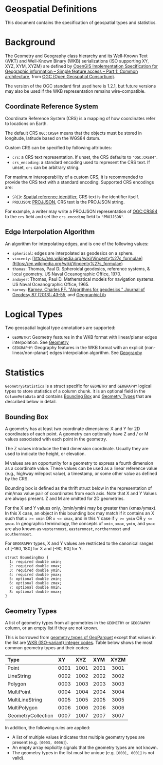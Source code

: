 <!--
  - Licensed to the Apache Software Foundation (ASF) under one
  - or more contributor license agreements.  See the NOTICE file
  - distributed with this work for additional information
  - regarding copyright ownership.  The ASF licenses this file
  - to you under the Apache License, Version 2.0 (the
  - "License"); you may not use this file except in compliance
  - with the License.  You may obtain a copy of the License at
  -
  -   http://www.apache.org/licenses/LICENSE-2.0
  -
  - Unless required by applicable law or agreed to in writing,
  - software distributed under the License is distributed on an
  - "AS IS" BASIS, WITHOUT WARRANTIES OR CONDITIONS OF ANY
  - KIND, either express or implied.  See the License for the
  - specific language governing permissions and limitations
  - under the License.
  -->

Geospatial Definitions
====

This document contains the specification of geospatial types and statistics.

# Background

The Geometry and Geography class hierarchy and its Well-Known Text (WKT) and
Well-Known Binary (WKB) serializations (ISO supporting XY, XYZ, XYM, XYZM) are
defined by [OpenGIS Implementation Specification for Geographic information –
Simple feature access – Part 1: Common architecture][sfa-part1], from [OGC
(Open Geospatial Consortium)][ogc].

The version of the OGC standard first used here is 1.2.1, but future versions
may also be used if the WKB representation remains wire-compatible.

[sfa-part1]: https://portal.ogc.org/files/?artifact_id=25355
[ogc]: https://www.ogc.org/standard/sfa/

## Coordinate Reference System

Coordinate Reference System (CRS) is a mapping of how coordinates refer to
locations on Earth.

The default CRS `OGC:CRS84` means that the objects must be stored in longitude,
latitude based on the WGS84 datum.

Custom CRS can be specified by following attributes:
* `crs`: a CRS text representation. If unset, the CRS defaults to `"OGC:CRS84"`.
* `crs_encoding`: a standard encoding used to represent the CRS text. If unset,
  `crs` can be arbitrary string.

For maximum interoperability of a custom CRS, it is recommended to provide
the CRS text with a standard encoding. Supported CRS encodings are:
* `SRID`: [Spatial reference identifier][srid], CRS text is the identifier itself.
* `PROJJSON`: [PROJJSON][projjson], CRS text is the PROJJSON string.

For example, a writer may write a PROJJSON representation of [OGC:CRS84][ogc-crs84]
to the `crs` field and set the `crs_encoding` field to `"PROJJSON"`.

[srid]: https://en.wikipedia.org/wiki/Spatial_reference_system#Identifier
[projjson]: https://proj.org/en/stable/specifications/projjson.html
[ogc-crs84]: https://github.com/opengeospatial/geoparquet/blob/main/format-specs/geoparquet.md#ogccrs84-details

## Edge Interpolation Algorithm

An algorithm for interpolating edges, and is one of the following values:

* `spherical`: edges are interpolated as geodesics on a sphere.
* `vincenty`: [https://en.wikipedia.org/wiki/Vincenty%27s_formulae](https://en.wikipedia.org/wiki/Vincenty%27s_formulae)
* `thomas`: Thomas, Paul D. Spheroidal geodesics, reference systems, & local geometry. US Naval Oceanographic Office, 1970.
* `andoyer`: Thomas, Paul D. Mathematical models for navigation systems. US Naval Oceanographic Office, 1965.
* `karney`: [Karney, Charles FF. "Algorithms for geodesics." Journal of Geodesy 87 (2013): 43-55](https://link.springer.com/content/pdf/10.1007/s00190-012-0578-z.pdf), and [GeographicLib](https://geographiclib.sourceforge.io/)

# Logical Types

Two geospatial logical type annotations are supported:
* `GEOMETRY`: Geometry features in the WKB format with linear/planar edges interpolation. See [Geometry](LogicalTypes.md#geometry)
* `GEOGRAPHY`: Geography features in the WKB format with an explicit (non-linear/non-planar) edges interpolation algorithm. See [Geography](LogicalTypes.md#geography)

# Statistics

`GeometryStatistics` is a struct specific for `GEOMETRY` and `GEOGRAPHY` logical
types to store statistics of a column chunk. It is an optional field in the
`ColumnMetaData` and contains [Bounding Box](#bounding-box) and [Geometry
Types](#geometry-types) that are described below in detail.

## Bounding Box

A geometry has at least two coordinate dimensions: X and Y for 2D coordinates
of each point. A geometry can optionally have Z and / or M values associated
with each point in the geometry.

The Z values introduce the third dimension coordinate. Usually they are used to
indicate the height, or elevation.

M values are an opportunity for a geometry to express a fourth dimension as a
coordinate value. These values can be used as a linear reference value (e.g.,
highway milepost value), a timestamp, or some other value as defined by the CRS.

Bounding box is defined as the thrift struct below in the representation of
min/max value pair of coordinates from each axis. Note that X and Y Values are
always present. Z and M are omitted for 2D geometries.

For the X and Y values only, (xmin/ymin) may be greater than (xmax/ymax). In this
X case, an object in this bounding box may match if it contains an X such that
`x >= xmin` OR `x <= xmax`, and in this Y case if `y >= ymin` OR `y <= ymax`.
In geographic terminology, the concepts of `xmin`, `xmax`, `ymin`, and `ymax`
are also known as `westernmost`, `easternmost`, `northernmost` and `southernmost`.

For `GEOGRAPHY` types, X and Y values are restricted to the canonical ranges of
[-180, 180] for X and [-90, 90] for Y.

```thrift
struct BoundingBox {
  1: required double xmin;
  2: required double xmax;
  3: required double ymin;
  4: required double ymax;
  5: optional double zmin;
  6: optional double zmax;
  7: optional double mmin;
  8: optional double mmax;
}
```

## Geometry Types

A list of geometry types from all geometries in the `GEOMETRY` or `GEOGRAPHY`
column, or an empty list if they are not known.

This is borrowed from [geometry_types of GeoParquet][geometry-types] except that
values in the list are [WKB (ISO-variant) integer codes][wkb-integer-code].
Table below shows the most common geometry types and their codes:

| Type               | XY   | XYZ  | XYM  | XYZM |
| :----------------- | :--- | :--- | :--- | :--: |
| Point              | 0001 | 1001 | 2001 | 3001 |
| LineString         | 0002 | 1002 | 2002 | 3002 |
| Polygon            | 0003 | 1003 | 2003 | 3003 |
| MultiPoint         | 0004 | 1004 | 2004 | 3004 |
| MultiLineString    | 0005 | 1005 | 2005 | 3005 |
| MultiPolygon       | 0006 | 1006 | 2006 | 3006 |
| GeometryCollection | 0007 | 1007 | 2007 | 3007 |

In addition, the following rules are applied:
- A list of multiple values indicates that multiple geometry types are present (e.g. `[0003, 0006]`).
- An empty array explicitly signals that the geometry types are not known.
- The geometry types in the list must be unique (e.g. `[0001, 0001]` is not valid).

[geometry-types]: https://github.com/opengeospatial/geoparquet/blob/v1.1.0/format-specs/geoparquet.md?plain=1#L159
[wkb-integer-code]: https://en.wikipedia.org/wiki/Well-known_text_representation_of_geometry#Well-known_binary
